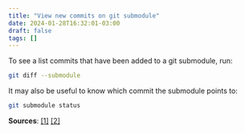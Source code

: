 ```yaml
---
title: "View new commits on git submodule"
date: 2024-01-28T16:32:01-03:00
draft: false
tags: []
---
```


To see a list commits that have been added to a git submodule, run:

```bash
git diff --submodule
```

It may also be useful to know which commit the submodule points to:

```bash
git submodule status
```

**Sources**:
[\[1\]](https://git-scm.com/book/fa/v2/Git-Tools-Submodules)
[\[2\]](https://stackoverflow.com/questions/20655073/how-to-see-which-commit-a-git-submodule-points-at)

